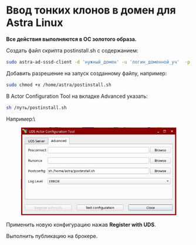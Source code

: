 # Ввод тонких клонов в домен для Astra Linux

**Все действия выполняются в ОС золотого образа.**

Создать файл скрипта postinstall.sh с содержанием:

```bash
sudo astra-ad-sssd-client -d 'нужный_домен' -u 'логин_доменной_уч'  -p 'пароль_доменной_уч' -y; sudo rm -f /путь/postinstall.sh; sudo reboot
```

Добавить разрешение на запуск созданному файлу, например:

```bash
sudo chmod +x /home/astra/postinstall.sh
```

В Actor Configuration Tool на вкладке Advanced указать:

```bash
sh /путь/postinstall.sh
```

Например:\


<figure><img src="../../../.gitbook/assets/image (75).png" alt=""><figcaption></figcaption></figure>

Применить новую конфигурацию нажав **Register with UDS**.

Выполнить публикацию на брокере.
